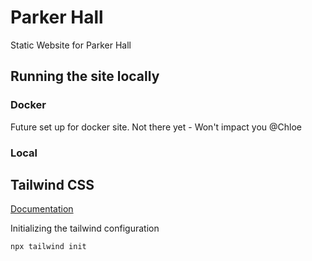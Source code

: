 # Parker Hall

Static Website for Parker Hall

## Running the site locally

### Docker

Future set up for docker site. Not there yet - Won't impact you @Chloe

### Local

## Tailwind CSS

[Documentation](https://tailwindcss.com/docs/customizing-colors)

Initializing the tailwind configuration

`npx tailwind init`